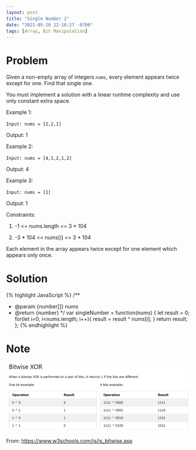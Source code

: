 ```yaml
---
layout: post
title: "Single Number 2"
date: "2021-05-20 22:18:27 -0700"
tags: [Array, Bit Manipulation]
---
```


# Problem

Given a non-empty array of integers `nums`, every element appears twice except for one. Find that single one.

You must implement a solution with a linear runtime complexity and use only constant extra space.

Example 1:

`Input: nums = [2,2,1]`

Output: 1

Example 2:

`Input: nums = [4,1,2,1,2]`

Output: 4

Example 3:

`Input: nums = [1]`

Output: 1

Constraints:

1. -1 <= nums.length <= 3 * 104

2. -3 * 104 <= nums[i] <= 3 * 104

Each element in the array appears twice except for one element which appears only once.

# Solution

{% highlight JavaScript %}
/**
 * @param {number[]} nums
 * @return {number}
 */
var singleNumber = function(nums) {
    let result = 0;
    for(let i=0; i<nums.length; i++){
        result = result ^ nums[i];
    }
    return result;
};
{% endhighlight %}

# Note

![XORbitwise](/pic/XORbitwise.PNG)

From: https://www.w3schools.com/js/js_bitwise.asp
